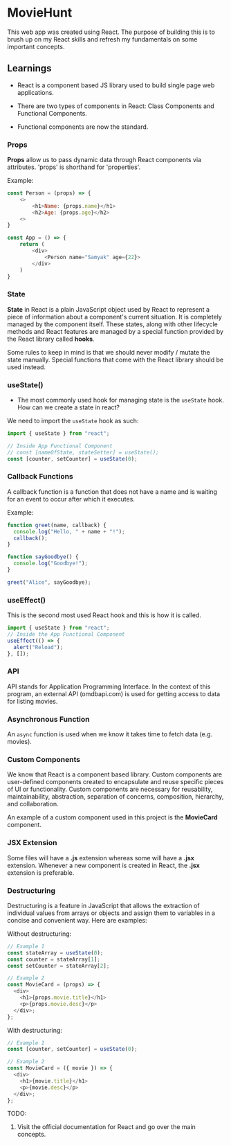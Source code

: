 # MovieHunt

This web app was created using React. The purpose of building this is to brush up on my React skills and refresh my fundamentals on some important concepts.

## Learnings

- React is a component based JS library used to build single page web applications.

- There are two types of components in React: Class Components and Functional Components.

- Functional components are now the standard.

### Props

**Props** allow us to pass dynamic data through React components via attributes. 'props' is shorthand for 'properties'.

Example:

```javascript
const Person = (props) => {
    <>
        <h1>Name: {props.name}</h1>
        <h2>Age: {props.age}</h2>
    <>
}

const App = () => {
    return (
        <div>
            <Person name="Samyak" age={22}>
        </div>
    )
}
```

### State

**State** in React is a plain JavaScript object used by React to represent a piece of information about a component's current situation. It is completely managed by the component itself. These states, along with other lifecycle methods and React features are managed by a special function provided by the React library called **hooks**.

Some rules to keep in mind is that we should never modify / mutate the state manually. Special functions that come with the React library should be used instead.

### useState()

- The most commonly used hook for managing state is the `useState` hook. How can we create a state in react?

We need to import the `useState` hook as such:

```javascript
import { useState } from "react";

// Inside App Functional Component
// const [nameOfState, stateSetter] = useState();
const [counter, setCounter] = useState(0);
```

### Callback Functions

A callback function is a function that does not have a name and is waiting for an event to occur after which it executes.

Example:

```javascript
function greet(name, callback) {
  console.log("Hello, " + name + "!");
  callback();
}

function sayGoodbye() {
  console.log("Goodbye!");
}

greet("Alice", sayGoodbye);
```

### useEffect()

This is the second most used React hook and this is how it is called.

```javascript
import { useState } from "react";
// Inside the App Functional Component
useEffect(() => {
  alert("Reload");
}, []);
```

### API

API stands for Application Programming Interface. In the context of this program, an external API (omdbapi.com) is used for getting access to data for listing movies.

### Asynchronous Function

An `async` function is used when we know it takes time to fetch data (e.g. movies).

### Custom Components

We know that React is a component based library. Custom components are user-defined components created to encapsulate and reuse specific pieces of UI or functionality. Custom components are necessary for reusability, maintainability, abstraction, separation of concerns, composition, hierarchy, and collaboration.

An example of a custom component used in this project is the **MovieCard** component.

### JSX Extension

Some files will have a **.js** extension whereas some will have a **.jsx** extension. Whenever a new component is created in React, the **.jsx** extension is preferable.

### Destructuring

Destructuring is a feature in JavaScript that allows the extraction of individual values from arrays or objects and assign them to variables in a concise and convenient way. Here are examples:

Without destructuring:

```javascript
// Example 1
const stateArray = useState(0);
const counter = stateArray[1];
const setCounter = stateArray[2];

// Example 2
const MovieCard = (props) => {
  <div>
    <h1>{props.movie.title}</h1>
    <p>{props.movie.desc}</p>
  </div>;
};
```

With destructuring:

```javascript
// Example 1
const [counter, setCounter] = useState(0);

// Example 2
const MovieCard = ({ movie }) => {
  <div>
    <h1>{movie.title}</h1>
    <p>{movie.desc}</p>
  </div>;
};
```

TODO:

1. Visit the official documentation for React and go over the main concepts.
